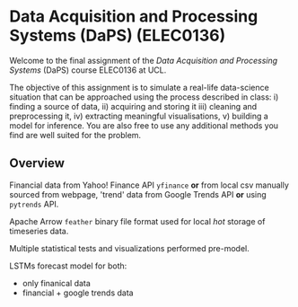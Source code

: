 # Data Acquisition and Processing Systems (DaPS) (ELEC0136)

Welcome to the final assignment of the _Data Acquisition and Processing Systems_ (DaPS) course ELEC0136 at UCL.

The objective of this assignment is to simulate a real-life data-science situation that can be
approached using the process described in class: i) finding a source of data, ii) acquiring and
storing it iii) cleaning and preprocessing it, iv) extracting meaningful visualisations, v) building a
model for inference. You are also free to use any additional methods you find are well suited for
the problem.

## Overview

Financial data from Yahoo! Finance API `yfinance` __or__ from local csv manually sourced from webpage, 'trend' data from Google Trends API __or__ using `pytrends` API.

Apache Arrow `feather` binary file format used for local *hot* storage of timeseries data.

Multiple statistical tests and visualizations performed pre-model.

LSTMs forecast model for both:

- only finanical data
- financial + google trends data

